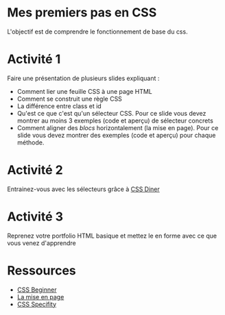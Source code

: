 # Mes premiers pas en CSS

L'objectif est de comprendre le fonctionnement de base du css.

# Activité 1

Faire une présentation de plusieurs slides expliquant : 

* Comment lier une feuille CSS à une page HTML
* Comment se construit une règle CSS
* La différence entre class et id
* Qu'est ce que c'est qu'un sélecteur CSS. Pour ce slide vous devez montrer au moins 3 exemples (code et aperçu) de sélecteur concrets
* Comment aligner des *blocs* horizontalement (la mise en page). Pour ce slide vous devez montrer des exemples (code et aperçu) pour chaque méthode.

# Activité 2 

Entrainez-vous avec les sélecteurs grâce à [CSS Diner](https://flukeout.github.io/)

# Activité 3

Reprenez votre portfolio HTML basique et mettez le en forme avec ce que vous venez d'apprendre 

# Ressources 

* [CSS Beginner](http://www.htmldog.com/guides/css/beginner/)
* [La mise en page](http://fr.learnlayout.com/)
* [CSS Specifity](https://css-tricks.com/specifics-on-css-specificity/)
